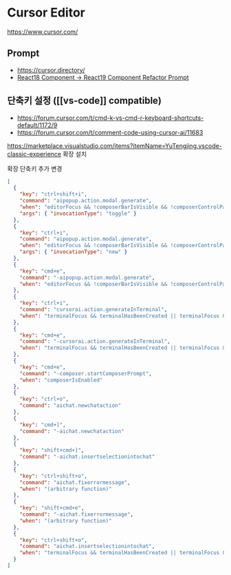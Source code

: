 # Cursor Editor

<https://www.cursor.com/>

## Prompt

- <https://cursor.directory/>
- [React18 Component -> React19 Component Refactor Prompt](https://gist.github.com/ellemedit/46cb6ac6a8c65aa69e010b1c88f406c3)

## 단축키 설정 ([[vs-code]] compatible)

- <https://forum.cursor.com/t/cmd-k-vs-cmd-r-keyboard-shortcuts-default/1172/9>
- <https://forum.cursor.com/t/comment-code-using-cursor-ai/11683>

<https://marketplace.visualstudio.com/items?itemName=YuTengjing.vscode-classic-experience> 확장 설치

확장 단축키 추가 변경

```json
[
  {
    "key": "ctrl+shift+i",
    "command": "aipopup.action.modal.generate",
    "when": "editorFocus && !composerBarIsVisible && !composerControlPanelIsVisible",
    "args": { "invocationType": "toggle" }
  },
  {
    "key": "ctrl+i",
    "command": "aipopup.action.modal.generate",
    "when": "editorFocus && !composerBarIsVisible && !composerControlPanelIsVisible",
    "args": { "invocationType": "new" }
  },
  {
    "key": "cmd+e",
    "command": "-aipopup.action.modal.generate",
    "when": "editorFocus && !composerBarIsVisible && !composerControlPanelIsVisible"
  },
  {
    "key": "ctrl+i",
    "command": "cursorai.action.generateInTerminal",
    "when": "terminalFocus && terminalHasBeenCreated || terminalFocus && terminalProcessSupported || terminalFocus && terminalHasBeenCreated && terminalProcessSupported"
  },
  {
    "key": "cmd+e",
    "command": "-cursorai.action.generateInTerminal",
    "when": "terminalFocus && terminalHasBeenCreated || terminalFocus && terminalProcessSupported || terminalFocus && terminalHasBeenCreated && terminalProcessSupported"
  },
  {
    "key": "cmd+e",
    "command": "-composer.startComposerPrompt",
    "when": "composerIsEnabled"
  },
  {
    "key": "ctrl+o",
    "command": "aichat.newchataction"
  },
  {
    "key": "cmd+]",
    "command": "-aichat.newchataction"
  },
  {
    "key": "shift+cmd+]",
    "command": "-aichat.insertselectionintochat"
  },
  {
    "key": "ctrl+shift+o",
    "command": "aichat.fixerrormessage",
    "when": "(arbitrary function)"
  },
  {
    "key": "shift+cmd+e",
    "command": "-aichat.fixerrormessage",
    "when": "(arbitrary function)"
  },
  {
    "key": "ctrl+shift+o",
    "command": "aichat.insertselectionintochat",
    "when": "terminalFocus && terminalHasBeenCreated || terminalFocus && terminalProcessSupported || terminalFocus && terminalHasBeenCreated && terminalProcessSupported"
  }
]
```
